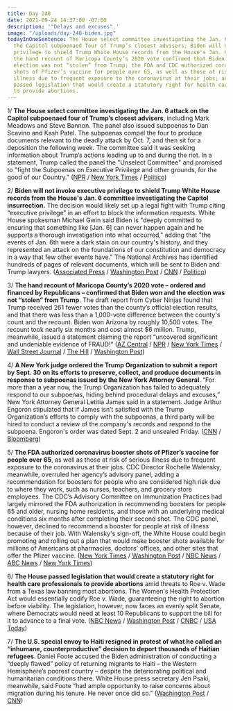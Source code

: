 ```yaml
---
title: Day 248
date: 2021-09-24 14:37:00 -07:00
description: '"Delays and excuses".'
image: "/uploads/day-248-biden.jpg"
todayInOneSentence: The House select committee investigating the Jan. 6 attack on
  the Capitol subpoenaed four of Trump’s closest advisers; Biden will not invoke executive
  privilege to shield Trump White House records from the House's Jan. 6 committee;
  the hand recount of Maricopa County’s 2020 vote confirmed that Biden won and the
  election was not “stolen” from Trump; the FDA and CDC authorized coronavirus booster
  shots of Pfizer’s vaccine for people over 65, as well as those at risk of serious
  illness due to frequent exposure to the coronavirus at their jobs; and the House
  passed legislation that would create a statutory right for health care professionals
  to provide abortions.
---
```


1/ **The House select committee investigating the Jan. 6 attack on the Capitol subpoenaed four of Trump’s closest advisers**, including Mark Meadows and Steve Bannon. The panel also issued subpoenas to Dan Scavino and Kash Patel. The subpoenas compel the four to produce documents relevant to the deadly attack by Oct. 7, and then sit for a deposition the following week. The committee said it was seeking information about Trump’s actions leading up to and during the riot. In a statement, Trump called the panel the "Unselect Committee" and promised to "fight the Subpoenas on Executive Privilege and other grounds, for the good of our Country." ([NPR](https://www.npr.org/2021/09/23/1040297881/jan-6-panel-subpoenas-former-trump-officials-including-mark-meadows-steve-bannon) / [New York Times](https://www.nytimes.com/2021/09/23/us/politics/jan-6-committee-trump-white-house.html) / [Politico](https://www.politico.com/news/2021/09/23/jan-6-committee-subpoenas-four-from-trumps-inner-circle-513989))

2/ **Biden will not invoke executive privilege to shield Trump White House records from the House's Jan. 6 committee investigating the Capitol insurrection.** The decision would likely set up a legal fight with Trump citing “executive privilege” in an effort to block the information requests. White House spokesman Michael Gwin said Biden is "deeply committed to ensuring that something like \[Jan. 6\] can never happen again and he supports a thorough investigation into what occurred," adding that "the events of Jan. 6th were a dark stain on our country's history, and they represented an attack on the foundations of our constitution and democracy in a way that few other events have." The National Archives has identified hundreds of pages of relevant documents, which will be sent to Biden and Trump lawyers. ([Associated Press](https://apnews.com/article/donald-trump-capitol-siege-449e1d583627cb4532d104bb72d4fe6d) / [Washington Post](https://www.washingtonpost.com/politics/trump-executive-privilege-subpoenas/2021/09/23/1c163312-1ba7-11ec-8380-5fbadbc43ef8_story.html) / [CNN](https://www.cnn.com/2021/09/23/politics/white-house-trump-information-january-6-committee/index.html) / [Politico](https://www.politico.com/news/2021/09/24/biden-privilege-trump-jan-6-514249))

3/ **The hand recount of Maricopa County’s 2020 vote – ordered and financed by Republicans – confirmed that Biden won and the election was not “stolen” from Trump**. The draft report from Cyber Ninjas found that Trump received 261 fewer votes than the county’s official election results, and that there was less than a 1,000-vote difference between the county's count and the recount. Biden won Arizona by roughly 10,500 votes. The recount took nearly six months and cost almost $6 million. Trump, meanwhile, issued a statement claiming the report “uncovered significant and undeniable evidence of FRAUD!” ([AZ Central](https://www.azcentral.com/story/news/politics/elections/2021/09/23/arizona-audit-draft-report-confirms-biden-beat-trump-2020/5835521001/) / [NPR](https://www.npr.org/2021/09/24/1040327483/the-controversial-election-review-in-arizona-confirms-bidens-win) / [New York Times](https://www.nytimes.com/2021/09/24/us/arizona-election-review-trump-biden.html) / [Wall Street Journal](https://www.wsj.com/articles/arizona-gops-election-audit-confirms-biden-win-in-draft-report-11632467822?mod=djemalertNEWS) / [The Hill](https://thehill.com/homenews/campaign/573798-trump-blames-media-after-arizona-audit-finds-biden-won?rl=1) / [Washington Post](https://www.washingtonpost.com/politics/arizona-ballot-review-draft-report/2021/09/24/7c19ac08-1562-11ec-b976-f4a43b740aeb_story.html))

4/ **A New York judge ordered the Trump Organization to submit a report by Sept. 30 on its efforts to preserve, collect, and produce documents in response to subpoenas issued by the New York Attorney General**. “For more than a year now, the Trump Organization has failed to adequately respond to our subpoenas, hiding behind procedural delays and excuses,” New York Attorney General Letitia James said in a statement. Judge Arthur Engoron stipulated that if James isn’t satisfied with the Trump Organization’s efforts to comply with the subpoenas, a third party will be hired to conduct a review of the company's records and respond to the subpoena. Engoron's order was dated Sept. 2 and unsealed Friday. ([CNN](https://www.cnn.com/2021/09/24/politics/trump-organization-taxes-new-york/index.html) / [Bloomberg](https://www.bloomberg.com/news/articles/2021-09-24/trump-organization-warned-by-judge-to-comply-with-n-y-subpoenas?sref=MIBMEEoj))

5/ **The FDA authorized coronavirus booster shots of Pfizer’s vaccine for people over 65**, as well as those at risk of serious illness due to frequent exposure to the coronavirus at their jobs. CDC Director Rochelle Walensky, meanwhile, overruled her agency’s advisory panel, adding a recommendation for boosters for people who are considered high risk due to where they work, such as nurses, teachers, and grocery store employees. The CDC’s Advisory Committee on Immunization Practices had largely mirrored the FDA authorization in recommending boosters for people 65 and older, nursing home residents, and those with an underlying medical conditions six months after completing their second shot. The CDC panel, however, declined to recommend a booster for people at risk of illness because of their job. With Walensky's sign-off, the White House could begin promoting and rolling out a plan that would make booster shots available for millions of Americans at pharmacies, doctors' offices, and other sites that offer the Pfizer vaccine. ([New York Times](https://www.nytimes.com/2021/09/22/us/politics/pfizer-boosters-fda-authorize.html) / [Washington Post](https://www.washingtonpost.com/health/2021/09/23/covid-booster-shots-cdc/) / [NBC News](https://www.nbcnews.com/politics/white-house/biden-urges-americans-get-boosters-says-he-will-soon-do-n1280025) / [ABC News](https://abcnews.go.com/Politics/cdc-advisory-panel-votes-recommend-pfizer-boosters-people/story?id=80192431) / [New York Times](https://www.nytimes.com/2021/09/24/world/covid-boosters-vaccine-cdc-director.html))

6/ **The House passed legislation that would create a statutory right for health care professionals to provide abortions** amid threats to Roe v. Wade from a Texas law banning most abortions. The Women's Health Protection Act would essentially codify Roe v. Wade, guaranteeing the right to abortion before viability. The legislation, however, now faces an evenly split Senate, where Democrats would need at least 10 Republicans to support the bill for it to advance to a final vote. ([NBC News](https://www.nbcnews.com/politics/congress/house-vote-abortion-rights-amid-challenges-roe-v-wade-n1280003) / [Washington Post](https://www.washingtonpost.com/politics/abortion-house-texas-supreme-court/2021/09/24/d5e731be-1ca2-11ec-a99a-5fea2b2da34b_story.html) / [CNBC](https://www.cnbc.com/2021/09/24/house-passes-abortion-rights-bill-in-response-to-restrictive-texas-law.html) / [USA Today](https://www.usatoday.com/story/news/politics/2021/09/24/house-passes-legislation-codifying-right-abortion-federal-law/5842702001/))

7/ **The U.S. special envoy to Haiti resigned in protest of what he called an “inhumane, counterproductive” decision to deport thousands of Haitian refugees**. Daniel Foote accused the Biden administration of conducting a “deeply flawed” policy of returning migrants to Haiti – the Western Hemisphere’s poorest country – despite the deteriorating political and humanitarian conditions there. White House press secretary Jen Psaki, meanwhile, said Foote “had ample opportunity to raise concerns about migration during his tenure. He never once did so.” ([Washington Post](https://www.washingtonpost.com/politics/haiti-biden-deportations-envoy/2021/09/23/c8304424-1c6c-11ec-8380-5fbadbc43ef8_story.html) / [CNN](https://www.cnn.com/2021/09/23/politics/daniel-foote-haiti/index.html))